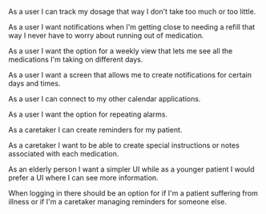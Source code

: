 As a user I can track my dosage that way I don't take too much or too little.

As a user I want notifications when I'm getting close to needing a refill that way I never have to worry about running out of medication.

As a user I want the option for a weekly view that lets me see all the medications I'm taking on different days.

As a user I want a screen that allows me to create notifications for certain days and times.

As a user I can connect to my other calendar applications.

As a user I want the option for repeating alarms.

As a caretaker I can create reminders for my patient.

As a caretaker I want to be able to create special instructions or notes associated with each medication.

As an elderly person I want a simpler UI while as a younger patient I would prefer a UI where I can see more information.

When logging in there should be an option for if I'm a patient suffering from illness or if I'm a caretaker managing reminders for someone else.

